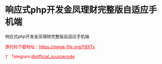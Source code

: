 # 响应式php开发金凤理财完整版自适应手机端

响应式php开发金凤理财完整版自适应手机端<br>


<p style="color: red;">源代码下载地址：<a href="https://mega-file.org/FBXTs" style="color: red;">https://mega-file.org/FBXTs</a></p><p style="color: red;"><img src="https://cdn-icons-png.flaticon.com/512/2111/2111646.png" alt="Telegram Icon" style="width: 16px; vertical-align: middle; margin-right: 5px;">Telegram:<a href="https://t.me/official_sourcecode" style="color: red;">@official_sourcecode</a></p>